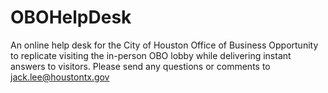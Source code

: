 # OBOHelpDesk
An online help desk for the City of Houston Office of Business Opportunity to replicate visiting the in-person OBO lobby while delivering instant answers to visitors. 
Please send any questions or comments to jack.lee@houstontx.gov
